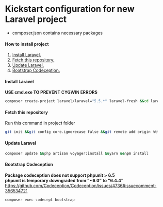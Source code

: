 # Kickstart configuration for new Laravel project
- composer.json contains necessary packages


#### How to install project
1. [Install Laravel.](#install-laravel)<br>
2. [Fetch this repository.](#fetch-this-repository)<br>
3. [Update Laravel.](#update-laravel)<br>
4. [Bootstrap Codeception.](#bootstrap-codeception)<br>

#### Install Laravel
__USE cmd.exe TO PREVENT CYGWIN ERRORS__
``` bash
composer create-project laravel/laravel="5.5.*" laravel-fresh &&cd laravel-fresh
```

#### Fetch this repository
Run this command in project folder
``` bash
git init &&git config core.ignorecase false &&git remote add origin https://github.com/vilbur/laravel-fresh.git &&git fetch --all &&git reset --hard origin/master &&git pull origin master
```

#### Update Laravel
``` bash
composer update &&php artisan voyager:install &&yarn &&npm install
```

#### Bootstrap Codeception
__Package codeception does not support phpunit > 6.5__<br>
__phpunit is temporary downgraded from  "~6.0" to "6.4.4"__
https://github.com/Codeception/Codeception/issues/4736#issuecomment-356534721
``` bash
composer exec codecept bootstrap
```
